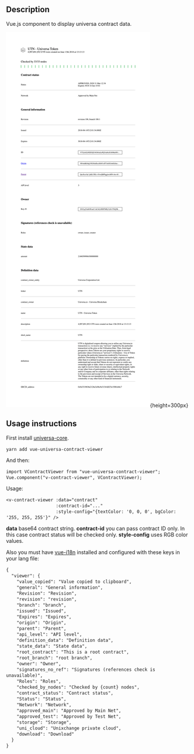 
## Description ##

Vue.js component to display universa contract data.

![Contract info example](/dev/screen.png?raw=true){height=300px}

## Usage instructions ##

First install [universa-core](https://www.npmjs.com/package/universa-core).

    yarn add vue-universa-contract-viewer

And then:

    import VContractViewer from "vue-universa-contract-viewer";
    Vue.component("v-contract-viewer", VContractViewer);

Usage:

    <v-contract-viewer :data="contract"
                       :contract-id="..."
                       :style-config="{textColor: '0, 0, 0', bgColor: '255, 255, 255'}" />

**data** base64 contract string.
**contract-id** you can pass contract ID only. In this case contract status will be checked only.
**style-config** uses RGB color values.

Also you must have [vue-i18n](https://www.npmjs.com/package/vue-i18n) installed and configured with these keys in your lang file:

    {
      "viewer": {
        "value_copied": "Value copied to clipboard",
        "general": "General information",
        "Revision": "Revision",
        "revision": "revision",
        "branch": "branch",
        "issued": "Issued",
        "Expires": "Expires",
        "origin": "Origin",
        "parent": "Parent",
        "api_level": "API level",
        "definition_data": "Definition data",
        "state_data": "State data",
        "root_contract": "This is a root contract",
        "root_branch": "root branch",
        "owner": "Owner",
        "signatures_no_ref": "Signatures (references check is unavailable)",
        "Roles": "Roles",
        "checked_by_nodes": "Checked by {count} nodes",
        "contract_status": "Contract status",
        "Status": "Status",
        "Network": "Network",
        "approved_main": "Approved by Main Net",
        "approved_test": "Approved by Test Net",
        "storage": "Storage",
        "uni_cloud": "Unixchange private cloud",
        "download": "Download"
      }
    }
